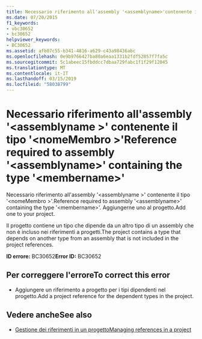 ```yaml
---
title: Necessario riferimento all'assembly '<assemblyname>'contenente il tipo'<membername>'
ms.date: 07/20/2015
f1_keywords:
- vbc30652
- bc30652
helpviewer_keywords:
- BC30652
ms.assetid: afb07c55-b341-4816-a629-c43a98436abc
ms.openlocfilehash: 0e9b9766427ba80a6eaa1331b2fdf52857f7fa5c
ms.sourcegitcommit: 5c1abeec15fbddcc7dbaa729fabc1f1f29f12045
ms.translationtype: MT
ms.contentlocale: it-IT
ms.lasthandoff: 03/15/2019
ms.locfileid: "58038799"
---
```

# <a name="reference-required-to-assembly-assemblyname-containing-the-type-membername"></a><span data-ttu-id="f4008-102">Necessario riferimento all'assembly '\<assemblyname >' contenente il tipo '\<nomeMembro >'</span><span class="sxs-lookup"><span data-stu-id="f4008-102">Reference required to assembly '\<assemblyname>' containing the type '\<membername>'</span></span>
<span data-ttu-id="f4008-103">Necessario riferimento all'assembly '\<assemblyname >' contenente il tipo '\<nomeMembro >'.</span><span class="sxs-lookup"><span data-stu-id="f4008-103">Reference required to assembly '\<assemblyname>' containing the type '\<membername>'.</span></span> <span data-ttu-id="f4008-104">Aggiungerne uno al progetto.</span><span class="sxs-lookup"><span data-stu-id="f4008-104">Add one to your project.</span></span>  
  
 <span data-ttu-id="f4008-105">Il progetto contiene un tipo che dipende da un altro tipo di un assembly che non è incluso nei riferimenti a progetti.</span><span class="sxs-lookup"><span data-stu-id="f4008-105">The project contains a type that depends on another type from an assembly that is not included in the project references.</span></span>  
  
 <span data-ttu-id="f4008-106">**ID errore:** BC30652</span><span class="sxs-lookup"><span data-stu-id="f4008-106">**Error ID:** BC30652</span></span>  
  
## <a name="to-correct-this-error"></a><span data-ttu-id="f4008-107">Per correggere l'errore</span><span class="sxs-lookup"><span data-stu-id="f4008-107">To correct this error</span></span>  
  
-   <span data-ttu-id="f4008-108">Aggiungere un riferimento a progetto per i tipi dipendenti nel progetto.</span><span class="sxs-lookup"><span data-stu-id="f4008-108">Add a project reference for the dependent types in the project.</span></span>  
  
## <a name="see-also"></a><span data-ttu-id="f4008-109">Vedere anche</span><span class="sxs-lookup"><span data-stu-id="f4008-109">See also</span></span>

- [<span data-ttu-id="f4008-110">Gestione dei riferimenti in un progetto</span><span class="sxs-lookup"><span data-stu-id="f4008-110">Managing references in a project</span></span>](/visualstudio/ide/managing-references-in-a-project)
